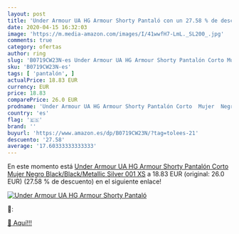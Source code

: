 ```yaml
---
layout: post
title: 'Under Armour UA HG Armour Shorty Pantaló con un 27.58 % de descuento'
date: 2020-04-15 16:32:03
image: 'https://m.media-amazon.com/images/I/41wwfH7-LmL._SL200_.jpg'
comments: true
category: ofertas
author: ring
slug: 'B0719CW23N-es Under Armour UA HG Armour Shorty Pantalón Corto Mujer...'
sku: 'B0719CW23N-es'
tags: [ 'pantalón', ]
actualPrice: 18.83 EUR
currency: EUR
price: 18.83
comparePrice: 26.0 EUR
prodname: 'Under Armour UA HG Armour Shorty Pantalón Corto  Mujer  Negro  Black/Black/Metallic Silver 001   XS'
country: 'es'
flag: '🇪🇸'
brand: ''
buyurl: 'https://www.amazon.es/dp/B0719CW23N/?tag=tolees-21'
descuento: '27.58'
average: '17.60333333333333'
---
```


En este momento está [Under Armour UA HG Armour Shorty Pantalón Corto  Mujer  Negro  Black/Black/Metallic Silver 001   XS](https://www.amazon.es/dp/B0719CW23N/?tag=tolees-21) a 18.83 EUR (original: 26.0 EUR) (27.58 %  de descuento) en el siguiente enlace!

[![Under Armour UA HG Armour Shorty Pantaló](https://m.media-amazon.com/images/I/41wwfH7-LmL._SL200_.jpg)](https://www.amazon.es/dp/B0719CW23N/?tag=tolees-21)

🔎:


[🛒 Aquí!!!](https://www.amazon.es/dp/B0719CW23N/?tag=tolees-21)
